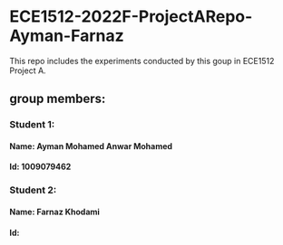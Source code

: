 # ECE1512-2022F-ProjectARepo-Ayman-Farnaz

This repo includes the experiments conducted by this goup in ECE1512 Project A.

## group members:
### Student 1:
#### Name: Ayman Mohamed Anwar Mohamed
#### Id: 1009079462
### Student 2:
#### Name: Farnaz Khodami
#### Id: 
